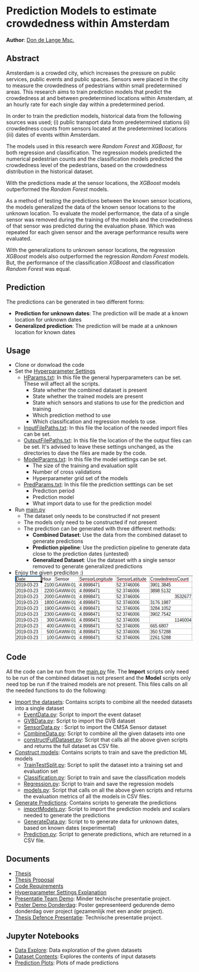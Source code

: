 # Prediction Models to estimate crowdedness within Amsterdam
**Author**: [Don de Lange Msc.](mailto:delangedon@gmail.com?subject=[Github]%20Prediction%20Models%20Crowdedness)

## Abstract
Amsterdam is a crowded city, which increases the pressure on public services, public events and public spaces. Sensors were placed in the city to measure the crowdedness of pedestrians within small predetermined areas. This research aims to train prediction models that predict the crowdedness at and between predetermined locations within Amsterdam, at an hourly rate for each single day within a predetermined period. 

In order to train the prediction models, historical data from the following sources was used; (i) public transport data from predetermined stations (ii) crowdedness counts from sensors located at the predetermined locations (iii) dates of events within Amsterdam. 

The models used in this research were *Random Forest* and *XGBoost*, for both regression and classification. The regression models predicted the numerical pedestrian counts and the classification models predicted the crowdedness level of the pedestrians, based on the crowdedness distribution in the historical dataset. 

With the predictions made at the sensor locations, the *XGBoost* models outperformed the *Random Forest* models. 

As a method of testing the predictions between the known sensor locations, the models generalized the data of the known sensor locations to the unknown location. To evaluate the model performance, the data of a single sensor was removed during the training of the models and the crowdedness of that sensor was predicted during the evaluation phase. Which was repeated for each given sensor and the average performance results were evaluated. 

With the generalizations to unknown sensor locations, the regression *XGBoost* models also outperformed the regression *Random Forest* models. But, the performance of the classification *XGBoost* and classification *Random Forest* was equal. 

## Prediction
The predictions can be generated in two different forms:
- **Prediction for unknown dates**: The prediction will be made at a known location for unknown dates
- **Generalized prediction**: The prediction will be made at a unknown location for known dates

## Usage
- Clone or donwload the code
- Set the [Hyperparameter Settings](ParamSettings)
    - [HParams.txt](ParamSettings/HParams.txt): In this file the general hyperparameters can be set. These will affect all the scripts. 
        - State whether the combined dataset is present
        - State whether the trained models are present
        - State which sensors and stations to use for the prediction and training
        - Which prediction method to use
        - Which classification and regression models to use. 
    - [InputFilePaths.txt](ParamSettings/InputFilePaths.txt): In this file the location of the needed import files can be set. 
    - [OutputFilePaths.txt](ParamSettings/OutputFilePaths.txt): In this file the location of the the output files can be set. It's advised to leave these settings unchanged, as the directories to dave the files are made by the code. 
    - [ModelParams.txt](ParamSettings/ModelParams.txt): In this file the model settings can be set. 
        - The size of the training and evaluation split
        - Number of cross validations
        - Hyperparameter grid set of the models
    - [PredParams.txt](ParamSettings/PredParams.txt): In this file the prediction setttings can be set
        - Prediction period 
        - Prediction model
        - What import data to use for the prediction model
- Run [main.py](main.py)
    - The dataset only needs to be constructed if not present
    - The models only need to be constructed if not present 
    - The prediction can be generated with three different methods:
        - **Combined Dataset**: Use the data from the combined dataset to generate predictions
        - **Prediction pipeline**: Use the prediction pipeline to generate data close to the prediction dates (untested)
        - **Generalized Dataset**: Use the dataset with a single sensor removed to generate generalized predictions
- Enjoy the given prediciton :) 
![Output](Additional/OutputFile.PNG)

## Code
All the code can be run from the [main.py](main.py) file. The **Import** scripts only need to be run of the combined dataset is not present and the **Model** scripts only need top be run if the trained models are not present. This files calls on all the needed functions to do the following:
- [Import the datasets](Code/ImportData): Contains scripts to combine all the needed datasets into a single dataset
    - [EventData.py](Code/ImportData/EventData.py): Script to import the event dataset
    - [GVBData.py](Code/ImportData/GVBData.py): Script to import the GVB dataset
    - [SensorData.py](Code/ImportData/SensorData.py) : Script to import the CMSA Sensor dataset
    - [CombineData.py](Code/ImportData/CombineData.py): Script to combine all the given datasets into one
    - [constructFullDataset.py](Code/ImportData/constructFullDataset.py): Script that calls all the above given scripts and returns the full dataset as CSV file. 
- [Construct models](Code/Models): Contains scripts to train and save the prediction ML models
    - [TrainTestSplit.py](Code/Models/TrainTestSplit.py): Script to split the dataset into a training set and evaluation set
    - [Classification.py](Code/Models/Classification.py): Script to train and save the classification models 
    - [Regression.py](Code/Models/Regression.py): Script to train and save the regression models
    - [models.py](Code/Models/models.py): Script that calls on all the above given scripts and returns the evaluation metrics of all the models in CSV files. 
- [Generate Predictions](Code/Prediction): Contains scripts to generate the predictions
    - [importModels.py](Code/Prediction/importModels.py): Script to import the prediction models and scalars needed to generate the predictions
    - [GenerateData.py](Code/Prediction/GenerateData.py): Script to to generate data for unknown dates, based on known dates (experimental)
    - [Prediction.py](Code/Prediction/Prediction.py): Script to generate predictions, which are returned in a CSV file. 

## Documents
- [Thesis](Documents/Thesis%20Crowdedness.pdf)
- [Thesis Proposal](Documents/Thesis_Proposal_Crowdedness.pdf)
- [Code Requirements](Documents/Requirements.md)
- [Hyperparameter Settings Explanation](Documents/Hyperparameters.md)
- [Presentatie Team Demo](Documents/Team%20Demo%20Presentatie.pdf): Minder technische presentatie project.
- [Poster Demo Donderdag](Documents/Poster%20DemoDonderdag.pdf): Poster gepresenteerd gedurende demo donderdag over project (gezamenlijk met een ander project). 
- [Thesis Defence Presentatie](Documents/Thesis%20Defence%20Presentatie.pdf): Technische presentatie project. 

## Jupyter Notebooks 
- [Data Explore](Jupyter%20Notebooks/Data%20explore.ipynb): Data exploration of the given datasets
- [Dataset Contents](Jupyter%20Notebooks/Dataset%20Contents.ipynb): Explores the contents of input datasets
- [Prediction Plots](Jupyter%20Notebooks/Prediction%20Plots.ipynb): Plots of made predictions